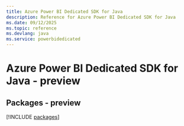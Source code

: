 ```yaml
---
title: Azure Power BI Dedicated SDK for Java
description: Reference for Azure Power BI Dedicated SDK for Java
ms.date: 09/12/2025
ms.topic: reference
ms.devlang: java
ms.service: powerbidedicated
---
```

# Azure Power BI Dedicated SDK for Java - preview
## Packages - preview
[!INCLUDE [packages](power-bi-dedicated-index.md)]